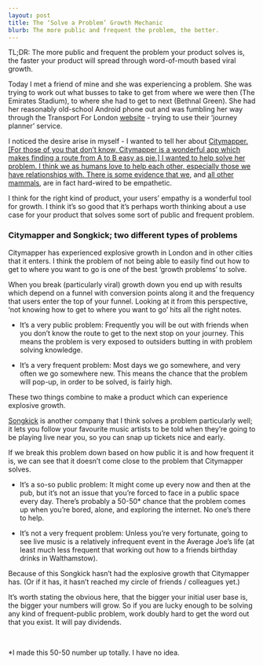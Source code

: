 ```yaml
---
layout: post
title: The ‘Solve a Problem’ Growth Mechanic
blurb: The more public and frequent the problem, the better.
---
```


TL;DR: The more public and frequent the problem your product solves is, the faster your product will spread through word-of-mouth based viral growth. 

Today I met a friend of mine and she was experiencing a problem. She was trying to work out what busses to take to get from where we were then (The Emirates Stadium), to where she had to get to next (Bethnal Green). She had her reasonably old-school Android phone out and was fumbling her way through the Transport For London <a href="http://www.tfl.gov.uk/" target="_blank">website</a> - trying to use their ‘journey planner’ service. 

I noticed the desire arise in myself - I wanted to tell her about <a href="https://citymapper.com/" target="_blank">Citymapper. [For those of you that don’t know, Citymapper is a wonderful app which makes finding a route from A to B easy as pie.] I wanted to help solve her problem. I think we as humans love to help each other, especially those we have relationships with. There is some evidence that <a href="http://www.nytimes.com/2011/05/03/science/03firewalker.html?_r=0" target="_blank">we</a>, and <a href="http://www.the-scientist.com/?articles.view/articleNo/24101/title/Mice-show-evidence-of-empathy/" target="_blank">all other mammals</a>, are in fact hard-wired to be empathetic. 

I think for the right kind of product, your users’ empathy is a wonderful tool for growth. I think it’s so good that it’s perhaps worth thinking about a use case for your product that solves some sort of public and frequent problem. 

<h3>Citymapper and Songkick; two different types of problems</h3>

Citymapper has experienced explosive growth in London and in other cities that it enters. I think the problem of not being able to easily find out how to get to where you want to go is one of the best ‘growth problems’ to solve. 

When you break (particularly viral) growth down you end up with results which depend on a funnel with conversion points along it and the frequency that users enter the top of your funnel. Looking at it from this perspective, ‘not knowing how to get to where you want to go’ hits all the right notes.

* It’s a very public problem: Frequently you will be out with friends when you don’t know the route to get to the next stop on your journey. This means the problem is very exposed to outsiders butting in with problem solving knowledge. 

* It’s a very frequent problem: Most days we go somewhere, and very often we go somewhere new. This means the chance that the problem will pop-up, in order to be solved, is fairly high. 

These two things combine to make a product which can experience explosive growth.

<a href="http://www.songkick.com/" target="_blank">Songkick</a> is another company that I think solves a problem particularly well; it lets you follow your favourite music artists to be told when they’re going to be playing live near you, so you can snap up tickets nice and early. 

If we break this problem down based on how public it is and how frequent it is, we can see that it doesn’t come close to the problem that Citymapper solves. 

* It’s a so-so public problem: It might come up every now and then at the pub, but it’s not an issue that you’re forced to face in a public space every day. There’s probably a 50-50* chance that the problem comes up when you’re bored, alone, and exploring the internet. No one’s there to help. 

* It’s not a very frequent problem: Unless you’re very fortunate, going to see live music is a relatively infrequent event in the Average Joe’s life (at least much less frequent that working out how to a friends birthday drinks in Walthamstow).

Because of this Songkick hasn’t had the explosive growth that Citymapper has. (Or if it has, it hasn’t reached my circle of friends / colleagues yet.)

It’s worth stating the obvious here, that the bigger your initial user base is, the bigger your numbers will grow. So if you are lucky enough to be solving any kind of frequent-public problem, work doubly hard to get the word out that you exist. It will pay dividends. 

<br>

*I made this 50-50 number up totally. I have no idea.
